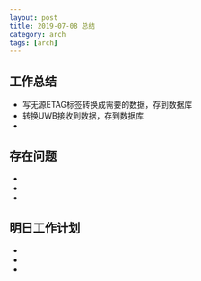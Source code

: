 ```yaml
---
layout: post
title: 2019-07-08 总结
category: arch
tags: [arch]
---
```



## 工作总结
   - 写无源ETAG标签转换成需要的数据，存到数据库
   - 转换UWB接收到数据，存到数据库
   - 
## 存在问题
   -  
   -  
   -
## 明日工作计划
   - 
   - 
   -
